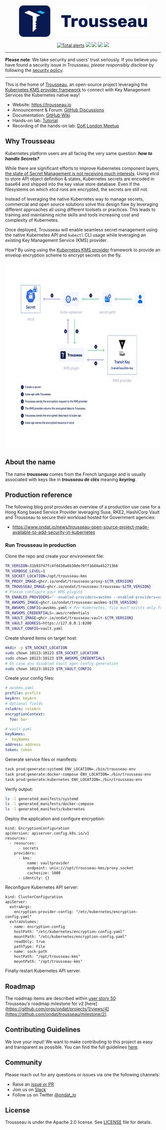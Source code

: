 
<p align="center">
    <img src="https://github.com/ondat/trousseau/blob/main/assets/logo-horizontal.png" >
</p>
<p align="center">
        <a href="https://lgtm.com/projects/g/ondat/trousseau/alerts/"><img alt="Total alerts" src="https://img.shields.io/lgtm/alerts/g/ondat/trousseau.svg?logo=lgtm&logoWidth=18"/></a>
      <a href="https://github.com/Trousseau-io/trousseau/actions/workflows/codeql-analysis.yml" alt="codeql">
        <img src="https://github.com/Trousseau-io/trousseau/actions/workflows/codeql-analysis.yml/badge.svg" /></a>
    <a href="https://github.com/ondat/trousseau/actions/workflows/e2e-on-pr.yml" alt="end-2-end build">
        <img src="https://github.com/ondat/trousseau/actions/workflows/e2e-on-pr.yml/badge.svg" /></a>
    <a href="https://bestpractices.coreinfrastructure.org/projects/5460" alt="CII Best Practices">
        <img src="https://bestpractices.coreinfrastructure.org/projects/5460/badge" /></a>
    <a href="https://github.com/ondat/trousseau/pkgs/container/trousseau" alt="pulled images">
        <img src="https://img.shields.io/badge/pulled%20images-14.7k-brightgreen" /></a>
</p>

-----

**Please note**: We take security and users' trust seriously. If you believe you have found a security issue in Trousseau, *please responsibly disclose* by following the [security policy](https://github.com/ondat/trousseau/security/policy). 

-----

This is the home of [Trousseau](https://trousseau.io), an open-source project leveraging the [Kubernetes KMS provider framework](https://kubernetes.io/docs/tasks/administer-cluster/kms-provider/) to connect with Key Management Services the Kubernetes native way! 

* Website: https://trousseau.io 
* Announcement & Forum: [GitHub Discussions](https://github.com/ondat/trousseau/discussions)
* Documentation: [GitHub Wiki](https://github.com/ondat/trousseau/wiki)
* Hands-on lab: [Tutorial](https://www.ondat.io/trousseau)
* Recording of the hands-on lab: [DoK London Meetup](https://www.youtube.com/watch?v=BldQHinAIYg) 

## Why Trousseau

Kubernetes platform users are all facing the very same question: ***how to handle Secrets?***  

While there are significant efforts to improve Kubernetes component layers, [the state of Secret Management is not receiving much interests](https://fosdem.org/2021/schedule/event/kubernetes_secret_management/). Using *etcd* to store API object definition & states, Kubernetes secrets are encoded in base64 and shipped into the key value store database.  Even if the filesystems on which *etcd* runs are encrypted, the secrets are still not.   

Instead of leveraging the native Kubernetes way to manage secrets, commercial and open source solutions solve this design flaw by leveraging different approaches all using different toolsets or practices. This leads to training and maintaining niche skills and tools increasing cost and complexity of Kubernetes. 

Once deployed, Trousseau will enable seamless secret management using the native Kubernetes API and ```kubectl``` CLI usage while leveraging an existing Key Management Service (KMS) provider.   

How? By using using the [Kubernetes KMS provider](https://kubernetes.io/docs/tasks/administer-cluster/kms-provider/) framework to provide an envelop encryption scheme to encrypt secrets on the fly.

<p align="center">
    <img src="https://github.com/ondat/trousseau/blob/main/assets/Ondat%20Diagram-w-all.png" height="600">
</p>

## About the name
The name ***trousseau*** comes from the French language and is usually associated with keys like in ***trousseau de clés*** meaning ***keyring***.

## Production reference
The following blog post provides an overview of a production use case for a Hong Kong based Service Provider leveraging Suse, RKE2, HashiCorp Vault and Trousseau to secure their workload hosted for Government agencies:
* https://www.ondat.io/news/trousseau-open-source-project-made-available-to-add-security-in-kubernetes 

### Run Trousseau in production
Clone the repo and create your environment file:
```bash
TR_VERSION=31b93747fc4fd438a6b30de70ff16d4a45271366
TR_VERBOSE_LEVEL=1
TR_SOCKET_LOCATION=/opt/trousseau-kms
TR_PROXY_IMAGE=ghcr.io/ondat/trousseau:proxy-${TR_VERSION}
TR_TROUSSEAU_IMAGE=ghcr.io/ondat/trousseau:trousseau-${TR_VERSION}
# Please configure your KMS plugins
TR_ENABLED_PROVIDERS="--enabled-providers=awskms --enabled-providers=vault"
TR_AWSKMS_IMAGE=ghcr.io/ondat/trousseau:awskms-${TR_VERSION}
TR_AWSKMS_CONFIG=awskms.yaml # For Kubernetes, file must exists only for generation
TR_AWSKMS_CREDENTIALS=.aws/credentials
TR_VAULT_IMAGE=ghcr.io/ondat/trousseau:vault-${TR_VERSION}
TR_VAULT_ADDRESS=https://127.0.0.1:8200
TR_VAULT_CONFIG=vault.yaml
```

Create shared items on target host:
```bash
mkdir -p $TR_SOCKET_LOCATION
sudo chown 10123:10123 $TR_SOCKET_LOCATION
sudo chown 10123:10123 $TR_AWSKMS_CREDENTIALS
# On case you disabled Vault agen config generation
sudo chown 10123:10123 $TR_VAULT_CONFIG
```

Create your config files:
```yaml
# awskms.yaml
profile: profile
keyArn: keyArn
# Optional fields
roleArn: roleArn
encryptionContext:
  foo: bar
```
```yaml
# vault.yaml
keyNames:
-  keyNames
address: address
token: token
```

Generate service files or manifests:
```bash
task prod:generate:systemd ENV_LOCATION=./bin/trousseau-env
task prod:generate:docker-compose ENV_LOCATION=./bin/trousseau-env
task prod:generate:kubernetes ENV_LOCATION=./bin/trousseau-env
```

Verify output:
```bash
ls -l generated_manifests/systemd
ls -l generated_manifests/docker-compose
ls -l generated_manifests/kubernetes
```

Deploy the application and configure encryption:
```
kind: EncryptionConfiguration
apiVersion: apiserver.config.k8s.io/v1
resources:
  - resources:
      - secrets
    providers:
      - kms:
          name: vaultprovider
          endpoint: unix:///opt/trousseau-kms/proxy.socket
          cachesize: 1000
      - identity: {}
```

Reconfigure Kubernetes API server:
```
kind: ClusterConfiguration
apiServer:
  extraArgs:
    encryption-provider-config: "/etc/kubernetes/encryption-config.yaml"
  extraVolumes:
  - name: encryption-config
    hostPath: "/etc/kubernetes/encryption-config.yaml"
    mountPath: "/etc/kubernetes/encryption-config.yaml"
    readOnly: true
    pathType: File
  - name: sock-path
    hostPath: "/opt/trousseau-kms"
    mountPath: "/opt/trousseau-kms"
```

Finally restart Kubernetes API server.


## Roadmap
The roadmap items are described within [user story 50](https://github.com/ondat/trousseau/issues/50)  
Trousseau's roadmap milestone for v2 [here](https://github.com/orgs/ondat/projects/1/views/4](https://github.com/ondat/trousseau/milestone/2).

## Contributing Guidelines
We love your input! We want to make contributing to this project as easy and transparent as possible. You can find the full guidelines [here](https://github.com/ondat/trousseau/blob/main/CONTRIBUTING.md).

## Community
Please reach out for any questions or issues via one the following channels:  
* Raise an [issue or PR](https://github.com/ondat/trousseau/issues)
* Join us on [Slack](https://storageos.slack.com/archives/C03CPK9EHJR) 
* Follow us on Twitter [@ondat_io](https://twitter.com/ondat_io)

## License
Trousseau is under the Apache 2.0 license. See [LICENSE](https://github.com/ondat/trousseau/blob/main/LICENSE) file for details.
